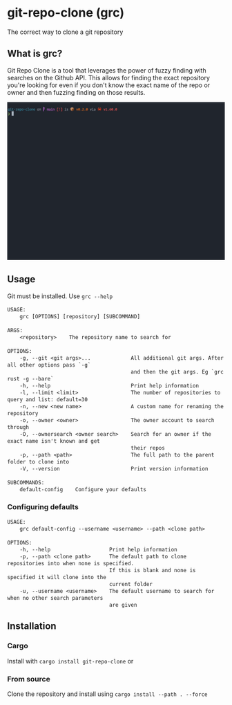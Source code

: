 # git-repo-clone (grc)

The correct way to clone a git repository

## What is grc?

Git Repo Clone is a tool that leverages the power of fuzzy finding with searches
on the Github API. This allows for finding the exact repository you're looking
for even if you don't know the exact name of the repo or owner and then fuzzing
finding on those results.

![grc-gif](images/grc-gif-0.2.0.gif)

## Usage

Git must be installed. Use `grc --help`
```
USAGE:
    grc [OPTIONS] [repository] [SUBCOMMAND]

ARGS:
    <repository>    The repository name to search for

OPTIONS:
    -g, --git <git args>...             All additional git args. After all other options pass `-g`
                                        and then the git args. Eg `grc rust -g --bare`
    -h, --help                          Print help information
    -l, --limit <limit>                 The number of repositories to query and list: default=30
    -n, --new <new name>                A custom name for renaming the repository
    -o, --owner <owner>                 The owner account to search through
    -O, --ownersearch <owner search>    Search for an owner if the exact name isn't known and get
                                        their repos
    -p, --path <path>                   The full path to the parent folder to clone into
    -V, --version                       Print version information

SUBCOMMANDS:
    default-config    Configure your defaults
```

### Configuring defaults

```
USAGE:
    grc default-config --username <username> --path <clone path>

OPTIONS:
    -h, --help                   Print help information
    -p, --path <clone path>      The default path to clone repositories into when none is specified.
                                 If this is blank and none is specified it will clone into the
                                 current folder
    -u, --username <username>    The default username to search for when no other search parameters
                                 are given
```

## Installation

### Cargo

Install with `cargo install git-repo-clone` or

### From source

Clone the repository and install using ```cargo install --path . --force```
